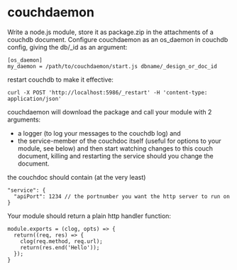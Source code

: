 # couchdaemon

Write a node.js module, store it as package.zip in the attachments of a couchdb document.
Configure couchdaemon as an os_daemon in couchdb config, giving the db/\_id as an argument:

```
[os_daemon]
my_daemon = /path/to/couchdaemon/start.js dbname/_design_or_doc_id
```

restart couchdb to make it effective:

`curl -X POST 'http://localhost:5986/_restart' -H 'content-type: application/json'`

couchdaemon will download the package and call your module with 2 arguments:
* a logger (to log your messages to the couchdb log) and
* the service-member of the couchdoc itself (useful for options to your module, see below)
and then start watching changes to this couch document, killing and restarting the service should you change the document.

the couchdoc should contain (at the very least)
```
"service": {
  "apiPort": 1234 // the portnumber you want the http server to run on
}
```
Your module should return a plain http handler function:
```
module.exports = (clog, opts) => {
  return((req, res) => {
    clog(req.method, req.url);
    return(res.end('Hello'));
  });
}
```
